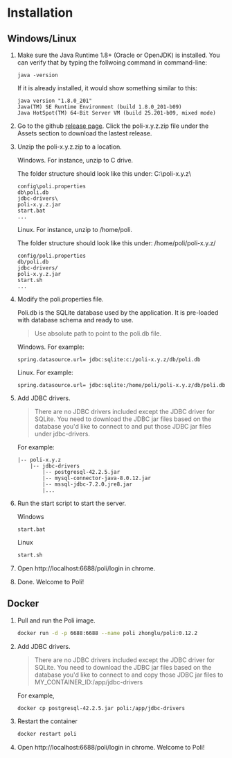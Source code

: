 
# Installation

## Windows/Linux

1. Make sure the Java Runtime 1.8+ (Oracle or OpenJDK) is installed. You can verify that by typing the follwoing command in command-line:
    ```
    java -version
    ```

    If it is already installed, it would show something similar to this:

    ```
    java version "1.8.0_201"
    Java(TM) SE Runtime Environment (build 1.8.0_201-b09)
    Java HotSpot(TM) 64-Bit Server VM (build 25.201-b09, mixed mode)
    ```


2. Go to the github [release page](https://github.com/pablo-ibco/youve-bi/releases). Click the poli-x.y.z.zip file under the Assets section to download the lastest release.
3. Unzip the poli-x.y.z.zip to a location.

    Windows. For instance, unzip to C drive. 

    The folder structure should look like this under: C:\poli-x.y.z\

    ```
    config\poli.properties
    db\poli.db
    jdbc-drivers\
    poli-x.y.z.jar
    start.bat
    ...
    ```

    Linux. For instance, unzip to /home/poli. 

    The folder structure should look like this under: /home/poli/poli-x.y.z/

    ```
    config/poli.properties
    db/poli.db
    jdbc-drivers/
    poli-x.y.z.jar
    start.sh
    ...
    ```

4. Modify the poli.properties file.

    Poli.db is the SQLite database used by the application. It is pre-loaded with database schema and ready to use.

    > Use absolute path to point to the poli.db file.

    Windows. For example:
    ```
    spring.datasource.url= jdbc:sqlite:c:/poli-x.y.z/db/poli.db
    ```

    Linux. For example:
    ```
    spring.datasource.url= jdbc:sqlite:/home/poli/poli-x.y.z/db/poli.db
    ```

5. Add JDBC drivers.

    > There are no JDBC drivers included except the JDBC driver for SQLite. You need to download the JDBC jar files based on the database you'd like to connect to and put those JDBC jar files under jdbc-drivers. 

    For example:
    ```
    |-- poli-x.y.z
        |-- jdbc-drivers
            |-- postgresql-42.2.5.jar
            |-- mysql-connector-java-8.0.12.jar
            |-- mssql-jdbc-7.2.0.jre8.jar
            |...
    ```

6. Run the start script to start the server.

    Windows
    ```
    start.bat
    ```

    Linux
    ```bash
    start.sh
    ```

7. Open http://localhost:6688/poli/login in chrome.
8. Done. Welcome to Poli!

## Docker

1. Pull and run the Poli image.

    ```bash
    docker run -d -p 6688:6688 --name poli zhonglu/poli:0.12.2
    ```
2. Add JDBC drivers.

    > There are no JDBC drivers included except the JDBC driver for SQLite. You need to download the JDBC jar files based on the database you'd like to connect to and copy those JDBC jar files to MY_CONTAINER_ID:/app/jdbc-drivers

    For example,

    ```sh
    docker cp postgresql-42.2.5.jar poli:/app/jdbc-drivers
    ```

3. Restart the container
    ```sh
    docker restart poli
    ```

4. Open http://localhost:6688/poli/login in chrome. Welcome to Poli!


